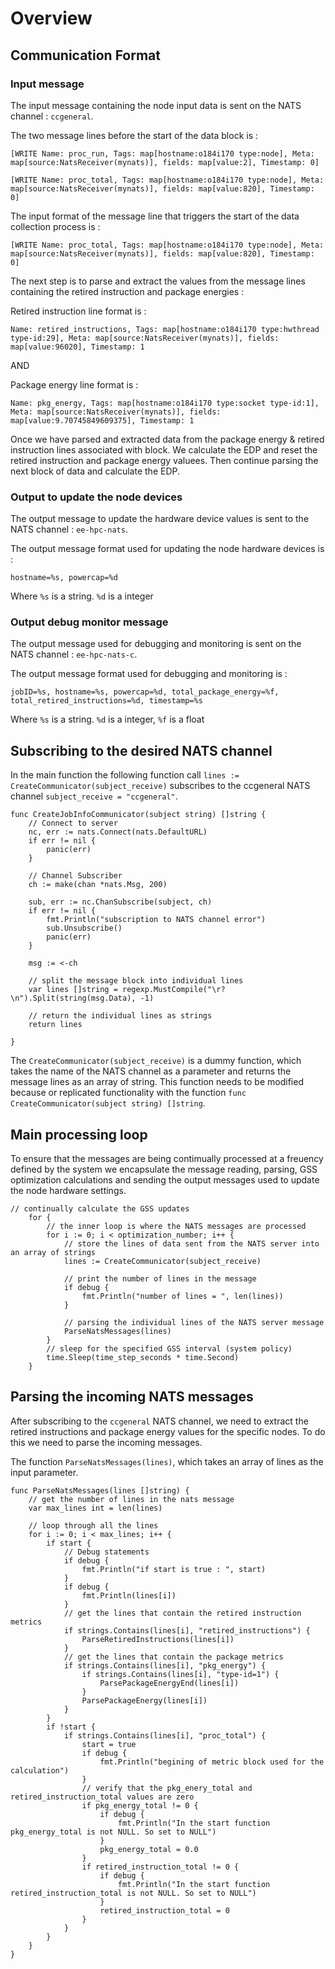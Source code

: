 # Overview

## Communication Format

### Input message
The input message containing the node input data is sent on the NATS channel :
```ccgeneral```.

The two message lines before the start of the data block is : 

``` [WRITE Name: proc_run, Tags: map[hostname:o184i170 type:node], Meta: map[source:NatsReceiver(mynats)], fields: map[value:2], Timestamp: 0] ```

``` [WRITE Name: proc_total, Tags: map[hostname:o184i170 type:node], Meta: map[source:NatsReceiver(mynats)], fields: map[value:820], Timestamp: 0] ```

The input format of the message line that triggers the start of the data collection process is :

``` [WRITE Name: proc_total, Tags: map[hostname:o184i170 type:node], Meta: map[source:NatsReceiver(mynats)], fields: map[value:820], Timestamp: 0] ```

The next step is to parse and extract the values from the message lines containing the retired instruction and package energies : 

Retired instruction line format is :

```Name: retired_instructions, Tags: map[hostname:o184i170 type:hwthread type-id:29], Meta: map[source:NatsReceiver(mynats)], fields: map[value:96020], Timestamp: 1```

AND

Package energy line format is :

```Name: pkg_energy, Tags: map[hostname:o184i170 type:socket type-id:1], Meta: map[source:NatsReceiver(mynats)], fields: map[value:9.70745849609375], Timestamp: 1```


Once we have parsed and extracted data from the package energy & retired instruction lines associated with block. We calculate the EDP and reset the retired instruction and package energy valuees. Then continue parsing the next block of data and calculate the EDP.

### Output to update the node devices
The output message to update the hardware device values is sent to the NATS channel :
```ee-hpc-nats```.

The output message format used for updating the node hardware devices is :

```hostname=%s, powercap=%d```

Where ```%s``` is a string. ```%d``` is a integer

### Output debug monitor message
The output message used for debugging and monitoring is sent on the NATS channel : 
```ee-hpc-nats-c```.

The output message format used for debugging and monitoring is :

```jobID=%s, hostname=%s, powercap=%d, total_package_energy=%f, total_retired_instructions=%d, timestamp=%s```

Where ```%s``` is a string. ```%d``` is a integer, ```%f``` is a float

## Subscribing to the desired NATS channel
In the main function the following function call ``` lines := CreateCommunicator(subject_receive) ``` subscribes to the ccgeneral NATS channel ``` subject_receive = "ccgeneral" ```.

```
func CreateJobInfoCommunicator(subject string) []string {
	// Connect to server
	nc, err := nats.Connect(nats.DefaultURL)
	if err != nil {
		panic(err)
	}

	// Channel Subscriber
	ch := make(chan *nats.Msg, 200)

	sub, err := nc.ChanSubscribe(subject, ch)
	if err != nil {
		fmt.Println("subscription to NATS channel error")
		sub.Unsubscribe()
		panic(err)
	}

	msg := <-ch

	// split the message block into individual lines
	var lines []string = regexp.MustCompile("\r?\n").Split(string(msg.Data), -1)

	// return the individual lines as strings
	return lines

}
```

The ``` CreateCommunicator(subject_receive) ``` is a dummy function, which takes the name of the NATS channel as a parameter and returns the message lines as an array of string. This function needs to be modified because or replicated functionality with the function ``` func CreateCommunicator(subject string) []string ```.

## Main processing loop
To ensure that the messages are being contimually processed at a freuency defined by the system we encapsulate the message reading, parsing, GSS optimization calculations and sending the output messages used to update the node hardware settings.
```
// continually calculate the GSS updates
	for {
		// the inner loop is where the NATS messages are processed
		for i := 0; i < optimization_number; i++ {
			// store the lines of data sent from the NATS server into an array of strings
			lines := CreateCommunicator(subject_receive)

			// print the number of lines in the message
			if debug {
				fmt.Println("number of lines = ", len(lines))
			}

			// parsing the individual lines of the NATS server message
			ParseNatsMessages(lines)
		}
		// sleep for the specified GSS interval (system policy)
		time.Sleep(time_step_seconds * time.Second)
	}
```

## Parsing the incoming NATS messages
After subscribing to the ```ccgeneral``` NATS channel, we need to extract the retired instructions and package energy values for the specific nodes. To do this we need to parse the incoming messages.

The function ``` ParseNatsMessages(lines) ```, which takes an array of lines as the input parameter.
```
func ParseNatsMessages(lines []string) {
	// get the number of lines in the nats message
	var max_lines int = len(lines)

	// loop through all the lines
	for i := 0; i < max_lines; i++ {
		if start {
			// Debug statements
			if debug {
				fmt.Println("if start is true : ", start)
			}
			if debug {
				fmt.Println(lines[i])
			}
			// get the lines that contain the retired instruction metrics
			if strings.Contains(lines[i], "retired_instructions") {
				ParseRetiredInstructions(lines[i])
			}
			// get the lines that contain the package metrics
			if strings.Contains(lines[i], "pkg_energy") {
				if strings.Contains(lines[i], "type-id=1") {
					ParsePackageEnergyEnd(lines[i])
				}
				ParsePackageEnergy(lines[i])
			}
		}
		if !start {
			if strings.Contains(lines[i], "proc_total") {
				start = true
				if debug {
					fmt.Println("begining of metric block used for the calculation")
				}
				// verify that the pkg_enery_total and retired_instruction_total values are zero
				if pkg_energy_total != 0 {
					if debug {
						fmt.Println("In the start function pkg_energy_total is not NULL. So set to NULL")
					}
					pkg_energy_total = 0.0
				}
				if retired_instruction_total != 0 {
					if debug {
						fmt.Println("In the start function retired_instruction_total is not NULL. So set to NULL")
					}
					retired_instruction_total = 0
				}
			}
		}
	}
}
```

### 
